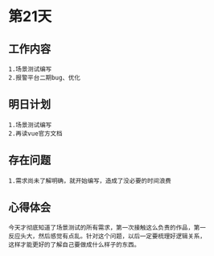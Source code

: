 # 第21天

## 工作内容

    1.场景测试编写
    2.报警平台二期bug、优化

## 明日计划

    1.场景测试编写
    2.再读vue官方文档

## 存在问题

    1.需求尚未了解明确，就开始编写，造成了没必要的时间浪费

## 心得体会

    今天才彻底知道了场景测试的所有需求，第一次接触这么负责的作品，第一
    反应头大，然后感觉有点乱。针对这个问题，以后一定要梳理好逻辑关系，
    这样才能更好的了解自己要做成什么样子的东西。
  